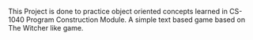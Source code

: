 This Project is done to practice object oriented concepts learned in CS-1040 Program Construction Module.
A simple text based game based on The Witcher like game.
